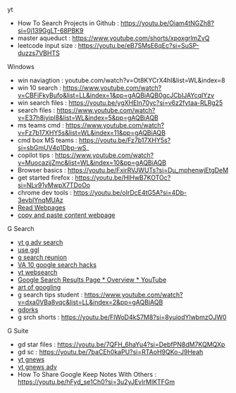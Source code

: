 yt
* How To Search Projects in Github : https://youtu.be/Oiam4tNGZh8?si=0j139GgLT-68PBK9
* master aqueduct : https://www.youtube.com/shorts/xpoxgrlmZvQ
* leetcode input size : https://youtu.be/eB7SMsE6qEc?si=SuSP-duzzs7VBHTS

Windows
* win naviagtion : youtube.com/watch?v=Ot8KYCrX4hI&list=WL&index=8
* win 10 search : https://www.youtube.com/watch?v=CBFiFkyBufo&list=LL&index=1&pp=gAQBiAQB0gcJCbIJAYcqIYzv
* win search files : https://youtu.be/ygXHEIn70yc?si=v6z2fytaa-RLRg25
* search files : https://www.youtube.com/watch?v=E37h8iyipl8&list=WL&index=5&pp=gAQBiAQB
* ms teams cmd : https://www.youtube.com/watch?v=Fz7b17XHY5s&list=WL&index=11&pp=gAQBiAQB
* cmd box MS teams : https://youtu.be/Fz7b17XHY5s?si=sbGmUV4p1Dbp-wS_
* copilot tips :  https://www.youtube.com/watch?v=MuocazjjZmc&list=WL&index=10&pp=gAQBiAQB
* Browser basics : https://youtu.be/FxirRVJWUTs?si=Du_mphenwjEtgDeM
* get started firefox : https://youtu.be/HlHwB7KOTOc?si=NLv91yMwpX7TDoOo
* chrome dev tools : https://youtu.be/oIrDcE4tG5A?si=4Db-3evbIYnqMUAz
* [Read Webpages](https://www.youtube.com/watch?v=Iln9oG8Rsig&list=PLmMyXRtEtJEaqENzpkEig2KfPsOkfhQWX&index=6)
* [copy and paste content webpage](https://www.youtube.com/watch?v=eit7LZfWmGU)


G Search
* [yt g adv search](https://youtube.com/watch?v=JciRHpvtgK8&si=5QT2d6Xeqmr3RFS7)
* [use ggl](https://www.youtube.com/watch?v=bFANqJb7XGo&pp=ygUNZ29vZ2xlIHNlYXJjaA%3D%3D)
* [g search reunion](https://youtu.be/gHGDN9*oFJE?si=Ddl0Rez84DM5OYNc)
* [VA 10 google search hacks](https://www.youtube.com/watch?v=Bp1AdmiMHn4)
* [yt websearch](https://www.youtube.com/watch?v=WtuAZHY1Pqo&list=PLmMyXRtEtJEaMk5au5y8p8avI5kJuQPHS&index=12&pp=gAQBiAQB)
* [Google Search Results Page * Overview * YouTube](https://www.youtube.com/watch?v=6WXz1UyS5Uc&list=PLmMyXRtEtJEaqENzpkEig2KfPsOkfhQWX&index=10)
* [art of googling](https://www.youtube.com/watch?v=bNbPtThW2fM&list=WL&index=2&pp=gAQBiAQB)
* g search tips student : https://www.youtube.com/watch?v=dxa0VBa8vqc&list=LL&index=2&pp=gAQBiAQB
* [gdorks](https://exposingtheinvisible.org/en/guides/google-dorking/)
* g srch shorts : https://youtu.be/FlWoD4kS7M8?si=8yuiodYlwbmzOJW0

G Suite
* gd star files : https://youtu.be/7QFH_6haYu4?si=DebfPN8dM7KQMQXp
* gd sc : https://youtu.be/7baCEh0kaPU?si=RTAoH9QKo-J9Heah
* [yt gnews](https://www.youtube.com/watch?v=FtSeAwRhPKs&pp=ygUWZ29vZ2xlIGFkdmFuY2VkIHNlYXJjaA%3D%3D)
* [yt gnews adv](https://youtu.be/FtSeAwRhPKs?si=AKuo_GFeXaXGPivt)
* How To Share Google Keep Notes With Others : https://youtu.be/hFyd_se1Ch0?si=3u2yJEvIrMIKTFGm
